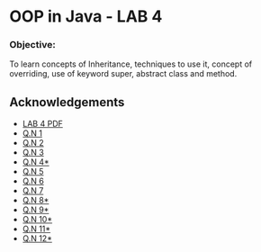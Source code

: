 
# OOP in Java  - LAB 4

### Objective:
To learn concepts of Inheritance, techniques to use it, concept of overriding, use of keyword
super, abstract class and method.

## Acknowledgements

 - [LAB 4 PDF](https://github.com/pray3m/JavaPrograms/blob/main/LAB4/lab%204(Inheritance).pdf)
 - [Q.N 1](https://github.com/pray3m/JavaPrograms/blob/main/LAB4/SimpleInheritance.java)
 - [Q.N 2](https://github.com/pray3m/JavaPrograms/blob/main/LAB4/MultilevelInheritance.java)
 - [Q.N 3](https://github.com/pray3m/JavaPrograms/blob/main/LAB4/HierarchicalInheritance.java)
 - [Q.N 4*](https://github.com/pray3m/JavaPrograms/blob/main/LAB4/BoxDemo.java)
 - [Q.N 5](https://github.com/pray3m/JavaPrograms/blob/main/LAB4/InheritanceDemo.java)
 - [Q.N 6](https://github.com/pray3m/JavaPrograms/blob/main/LAB4/SuperKey.java)
 - [Q.N 7](https://github.com/pray3m/JavaPrograms/blob/main/LAB4/superMethod.java)
 - [Q.N 8*](https://github.com/pray3m/JavaPrograms/blob/main/LAB4/BoxDemo.java)
 - [Q.N 9*](https://github.com/pray3m/JavaPrograms/blob/main/LAB4/BoxDemo.java)
 - [Q.N 10*](https://github.com/pray3m/JavaPrograms/blob/main/LAB4/BoxDemo.java)
 - [Q.N 11*](https://github.com/pray3m/JavaPrograms/blob/main/LAB4/BoxDemo.java)
 - [Q.N 12*](https://github.com/pray3m/JavaPrograms/blob/main/LAB4/BoxDemo.java)

